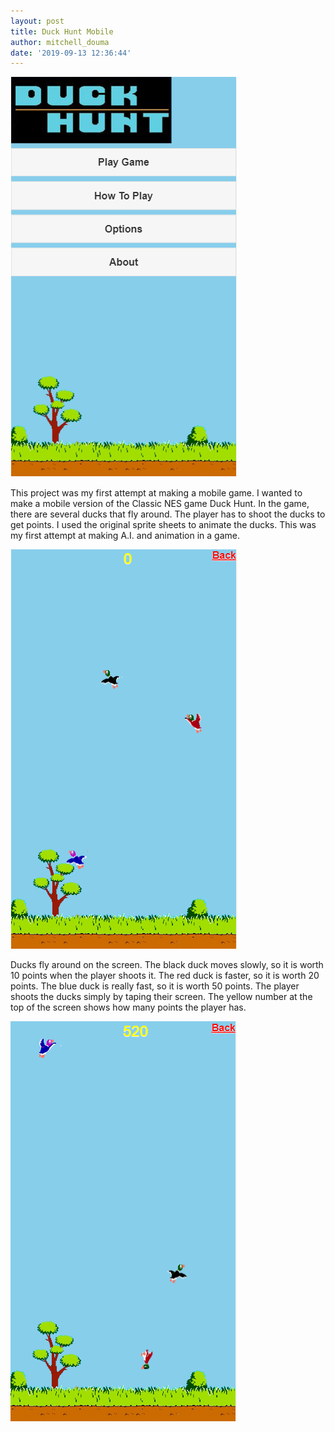 ```yaml
---
layout: post
title: Duck Hunt Mobile
author: mitchell_douma
date: '2019-09-13 12:36:44'
---
```

![Duck Hunt Opening Screen](/assets/img/uploads/duckhunt1.png)

This project was my first attempt at making a mobile game.  I wanted to make a mobile version of the Classic NES game Duck Hunt.  In the game, there are several ducks that fly around. The player has to shoot the ducks to get points.  I used the original sprite sheets to animate the ducks. This was my first attempt at making A.I. and animation in a game.

![Duck Hunt Game Screen](/assets/img/uploads/duckhunt2.png)

Ducks fly around on the screen. The black duck moves slowly, so it is worth 10 points when the player shoots it.  The red duck is faster, so it is worth 20 points. The blue duck is really fast, so it is worth 50 points.  The player shoots the ducks simply by taping their screen. The yellow number at the top of the screen shows how many points the player has.

![Duck Hunt Points](/assets/img/uploads/duckhunt4.png)
